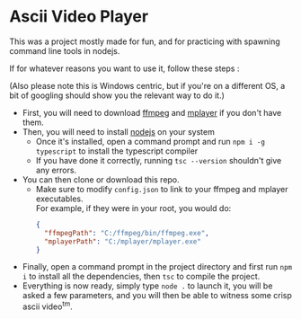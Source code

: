 # Ascii Video Player
This was a project mostly made for fun, and for practicing with spawning command line tools in nodejs.

If for whatever reasons you want to use it, follow these steps :

(Also please note this is Windows centric, but if you're on a different OS, a bit of googling should show you the relevant way to do it.)

- First, you will need to download [ffmpeg](https://www.ffmpeg.org/) and [mplayer](http://www.mplayerhq.hu/design7/projects.html#unofficial_packages) if you don't have them.
- Then, you will need to install [nodejs](https://nodejs.org/en/) on your system
  - Once it's installed, open a command prompt and run `npm i -g typescript` to install the typescript compiler
  - If you have done it correctly, running `tsc --version` shouldn't give any errors.
- You can then clone or download this repo.
  - Make sure to modify `config.json` to link to your ffmpeg and mplayer executables.\
    For example, if they were in your root, you would do: 
    ```json
    {
	  "ffmpegPath": "C:/ffmpeg/bin/ffmpeg.exe",
	  "mplayerPath": "C:/mplayer/mplayer.exe"
    }	
    ```
- Finally, open a command prompt in the project directory and first run `npm i` to install all the dependencies, then `tsc` to compile the project.
- Everything is now ready, simply type `node .` to launch it, you will be asked a few parameters, and you will then be able to witness some crisp ascii video<sup>tm</sup>.